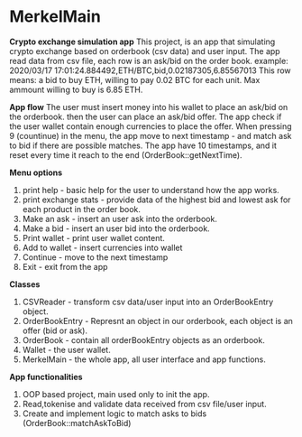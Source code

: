 # MerkelMain

**Crypto exchange simulation app**
This project, is an app that simulating crypto exchange based on orderbook (csv data) and user input.
The app read data from csv file, each row is an ask/bid on the order book.
example: 2020/03/17 17:01:24.884492,ETH/BTC,bid,0.02187305,6.85567013
This row means: a bid to buy ETH, willing to pay 0.02 BTC for each unit. Max ammount willing to buy is 6.85 ETH.

**App flow**
The user must insert money into his wallet to place an ask/bid on the orderbook.
then the user can place an ask/bid offer.
The app check if the user wallet contain enough currencies to place the offer.
When pressing 9 (countinue) in the menu, the app move to next timestamp - and match ask to bid if there are possible matches.
The app have 10 timestamps, and it reset every time it reach to the end (OrderBook::getNextTime).

**Menu options**
1. print help - basic help for the user to understand how the app works.
2. print exchange stats - provide data of the highest bid and lowest ask for each product in the order book.
3. Make an ask - insert an user ask into the orderbook.
4. Make a bid - insert an user bid into the orderbook.
5. Print wallet - print user wallet content.
6. Add to wallet - insert currencies into wallet
9. Continue - move to the next timestamp
0. Exit - exit from the app

**Classes**
1. CSVReader - transform csv data/user input into an OrderBookEntry object.
2. OrderBookEntry  - Represnt an object in our orderbook, each object is an offer (bid or ask).
3. OrderBook - contain all orderBookEntry objects as an orderbook.
4. Wallet - the user wallet.
5. MerkelMain - the whole app, all user interface and app functions.

**App functionalities**
1. OOP based project, main used only to init the app.
2. Read,tokenise and validate data received from csv file/user input.
3. Create and implement logic to match asks to bids (OrderBook::matchAskToBid)





